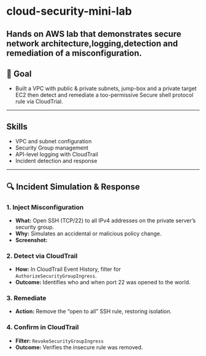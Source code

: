 # cloud-security-mini-lab
Hands on AWS lab that demonstrates secure network architecture,logging,detection and remediation of a misconfiguration.
---
## 🎯 Goal 
- Built a VPC with public & private subnets, jump-box and a private target EC2 then detect and remediate a too-permissive Secure shell protocol rule via CloudTrial.
---
  ## Skills 
  - VPC and subnet configuration  
  - Security Group management  
  - API-level logging with CloudTrail  
  - Incident detection and response 
---

## 🔍 Incident Simulation & Response

### 1. Inject Misconfiguration  
- **What:** Open SSH (TCP/22) to all IPv4 addresses on the private server’s security group.  
- **Why:** Simulates an accidental or malicious policy change.  
- **Screenshot:**  
 

### 2. Detect via CloudTrail  
- **How:** In CloudTrail Event History, filter for `AuthorizeSecurityGroupIngress`.  
- **Outcome:** Identifies who and when port 22 was opened to the world.  

### 3. Remediate  
- **Action:** Remove the “open to all” SSH rule, restoring isolation.  

### 4. Confirm in CloudTrail  
- **Filter:** `RevokeSecurityGroupIngress`  
- **Outcome:** Verifies the insecure rule was removed.
